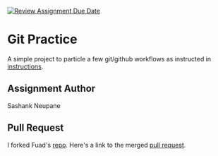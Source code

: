 [![Review Assignment Due Date](https://classroom.github.com/assets/deadline-readme-button-22041afd0340ce965d47ae6ef1cefeee28c7c493a6346c4f15d667ab976d596c.svg)](https://classroom.github.com/a/o3CCpRie)

# Git Practice
A simple project to particle a few git/github workflows as instructed in [instructions](./instructions.md).

## Assignment Author
Sashank Neupane

## Pull Request

I forked Fuad's [repo](https://github.com/cs-uh-3260/s25-i1-gitpractice-thabitfuad). Here's a link to the merged [pull request](https://github.com/cs-uh-3260/s25-i1-gitpractice-thabitfuad/pull/2).